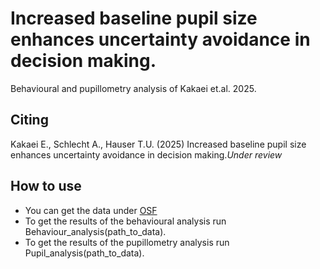 # Increased baseline pupil size enhances uncertainty avoidance in decision making.
Behavioural and pupillometry analysis of Kakaei et.al. 2025.

## Citing ##

Kakaei E., Schlecht A., Hauser T.U. (2025) Increased baseline pupil size enhances uncertainty avoidance in decision making.*Under review*

## How to use ##
- You can get the data under [OSF](https://osf.io/pq8we/?view_only=60aa63ae21f241f2a5acda1ed682a06a)
- To get the results of the behavioural analysis run Behaviour_analysis(path_to_data).
- To get the results of the pupillometry analysis run Pupil_analysis(path_to_data).